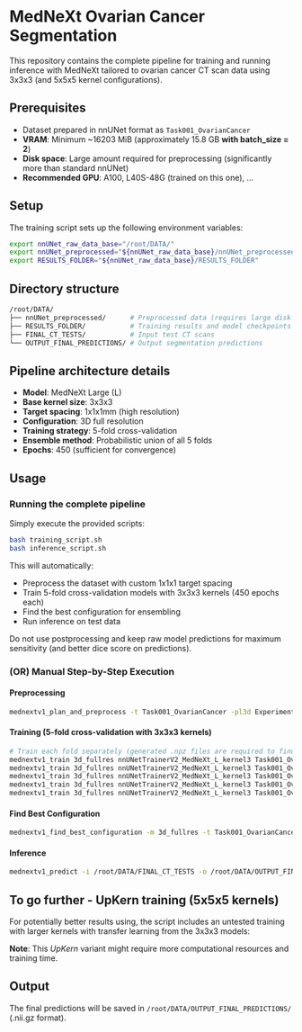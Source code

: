 # MedNeXt Ovarian Cancer Segmentation

This repository contains the complete pipeline for training and running inference with MedNeXt tailored to ovarian cancer CT scan data using 3x3x3 (and 5x5x5 kernel configurations).

## Prerequisites

- Dataset prepared in nnUNet format as `Task001_OvarianCancer`
- **VRAM**: Minimum ~16203 MiB (approximately 15.8 GB **with batch_size = 2**)
- **Disk space**: Large amount required for preprocessing (significantly more than standard nnUNet)
- **Recommended GPU**:  A100, L40S-48G (trained on this one), ...

## Setup

The training script sets up the following environment variables:

```sh
export nnUNet_raw_data_base="/root/DATA/"
export nnUNet_preprocessed="${nnUNet_raw_data_base}/nnUNet_preprocessed"
export RESULTS_FOLDER="${nnUNet_raw_data_base}/RESULTS_FOLDER"
```

## Directory structure

```sh
/root/DATA/
├── nnUNet_preprocessed/      # Preprocessed data (requires large disk space)
├── RESULTS_FOLDER/           # Training results and model checkpoints
├── FINAL_CT_TESTS/           # Input test CT scans
└── OUTPUT_FINAL_PREDICTIONS/ # Output segmentation predictions
```

## Pipeline architecture details

- **Model**: MedNeXt Large (L)
- **Base kernel size**: 3x3x3
- **Target spacing**: 1x1x1mm (high resolution)
- **Configuration**: 3D full resolution
- **Training strategy**: 5-fold cross-validation
- **Ensemble method**: Probabilistic union of all 5 folds
- **Epochs**: 450 (sufficient for convergence)

## Usage

### Running the complete pipeline

Simply execute the provided scripts:

```bash
bash training_script.sh
bash inference_script.sh
```

This will automatically:
- Preprocess the dataset with custom 1x1x1 target spacing
- Train 5-fold cross-validation models with 3x3x3 kernels (450 epochs each)
- Find the best configuration for ensembling
- Run inference on test data

Do not use postprocessing and keep raw model predictions for maximum sensitivity (and better dice score on predictions).

### (OR) Manual Step-by-Step Execution

#### Preprocessing
```sh
mednextv1_plan_and_preprocess -t Task001_OvarianCancer -pl3d ExperimentPlanner3D_v21_customTargetSpacing_1x1x1
```

#### Training (5-fold cross-validation with 3x3x3 kernels)
```bash
# Train each fold separately (generated .npz files are required to find best configuration)
mednextv1_train 3d_fullres nnUNetTrainerV2_MedNeXt_L_kernel3 Task001_OvarianCancer 0 -p nnUNetPlansv2.1_trgSp_1x1x1 --npz
mednextv1_train 3d_fullres nnUNetTrainerV2_MedNeXt_L_kernel3 Task001_OvarianCancer 1 -p nnUNetPlansv2.1_trgSp_1x1x1 --npz
mednextv1_train 3d_fullres nnUNetTrainerV2_MedNeXt_L_kernel3 Task001_OvarianCancer 2 -p nnUNetPlansv2.1_trgSp_1x1x1 --npz
mednextv1_train 3d_fullres nnUNetTrainerV2_MedNeXt_L_kernel3 Task001_OvarianCancer 3 -p nnUNetPlansv2.1_trgSp_1x1x1 --npz
mednextv1_train 3d_fullres nnUNetTrainerV2_MedNeXt_L_kernel3 Task001_OvarianCancer 4 -p nnUNetPlansv2.1_trgSp_1x1x1 --npz
```

#### Find Best Configuration
```sh
mednextv1_find_best_configuration -m 3d_fullres -t Task001_OvarianCancer -f 0 1 2 3 4 -pl MedNeXt_L_kernel3__nnUNetPlansv2.1_trgSp_1x1x1 --disable_postprocessing
```

#### Inference
```sh
mednextv1_predict -i /root/DATA/FINAL_CT_TESTS -o /root/DATA/OUTPUT_FINAL_PREDICTIONS -tr nnUNetTrainerV2 -ctr nnUNetTrainerV2CascadeFullRes -m 3d_fullres -p MedNeXt_L_kernel3__nnUNetPlansv2.1_trgSp_1x1x1 -t Task001_OvarianCancer -z
```

## To go further - UpKern training (5x5x5 kernels)

For potentially better results using, the script includes an untested training with larger kernels with transfer learning from the 3x3x3 models:

**Note**: This *UpKern* variant might require more computational resources and training time.

## Output

The final predictions will be saved in `/root/DATA/OUTPUT_FINAL_PREDICTIONS/` (.nii.gz format).